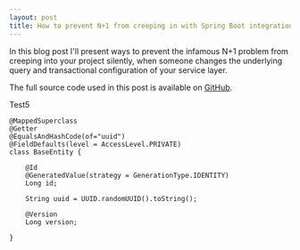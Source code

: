 ```yaml
---
layout: post
title: How to prevent N+1 from creeping in with Spring Boot integration testing
---
```


In this blog post I'll present ways to prevent the infamous N+1 problem from creeping into your project silently, when someone changes the underlying query and transactional configuration of your service layer. 

The full source code used in this post is available on [GitHub](https://github.com/dziadeusz/n-plus-one-integration-testing).

Test5
```javascipt
@MappedSuperclass
@Getter
@EqualsAndHashCode(of="uuid")
@FieldDefaults(level = AccessLevel.PRIVATE)
class BaseEntity {

    @Id
    @GeneratedValue(strategy = GenerationType.IDENTITY)
    Long id;

    String uuid = UUID.randomUUID().toString();

    @Version
    Long version;

}
```


